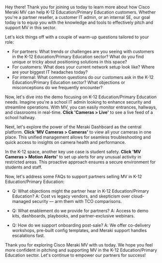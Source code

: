 Hey there! Thank you for joining us today to learn more about how Cisco Meraki MV can help K-12 Education/Primary Education customers. Whether you're a partner reseller, a customer IT admin, or an internal SE, our goal today is to equip you with the knowledge and tools to effectively pitch and support MV in this sector.

Let's kick things off with a couple of warm-up questions tailored to your role:
- For partners: What trends or challenges are you seeing with customers in the K-12 Education/Primary Education sector? What do you find unique or tricky about positioning solutions in this space?
- For customers: What does your current network setup look like? Where are your biggest IT headaches today?
- For internal: What common questions do our customers ask in the K-12 Education/Primary Education sector? What objections or misconceptions do we frequently encounter?

Now, let's dive into the demo focusing on K-12 Education/Primary Education needs. Imagine you're a school IT admin looking to enhance security and streamline operations. With MV, you can easily monitor entrances, hallways, and classrooms in real-time. **Click 'Cameras > Live'** to see a live feed of a school hallway.

Next, let's explore the power of the Meraki Dashboard as the central platform. **Click 'MV Cameras > Cameras'** to view all your cameras in one place. This unified management allows for seamless troubleshooting and quick access to insights on camera health and performance.

In the K-12 space, another key use case is student safety. **Click 'MV Cameras > Motion Alerts'** to set up alerts for any unusual activity in restricted areas. This proactive approach ensures a secure environment for students and staff.

Now, let's address some FAQs to support partners selling MV in K-12 Education/Primary Education:
- Q: What objections might the partner hear in K-12 Education/Primary Education?
  A: Cost vs legacy vendors, and skepticism over cloud-managed security — arm them with TCO comparisons.

- Q: What enablement do we provide for partners?
  A: Access to demo kits, dashboards, playbooks, and partner-exclusive webinars.

- Q: How do we support onboarding post-sale?
  A: We offer co-delivery workshops, pre-built config templates, and Meraki support handles escalations fast.

Thank you for exploring Cisco Meraki MV with us today. We hope you feel more confident in pitching and supporting MV in the K-12 Education/Primary Education sector. Let's continue to empower our partners for success!